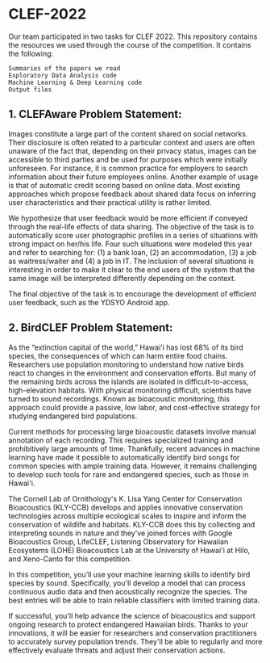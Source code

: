 # CLEF-2022
Our team participated in two tasks for CLEF 2022. This repository contains the resources we used through the course of the competition. It contains the following:

    Summaries of the papers we read
    Exploratory Data Analysis code
    Machine Learning & Deep Learning code
    Output files


## 1. CLEFAware Problem Statement:
Images constitute a large part of the content shared on social networks. Their disclosure is often related to a particular context and users are often unaware of the fact that, depending on their privacy status, images can be accessible to third parties and be used for purposes which were initially unforeseen. For instance, it is common practice for employers to search information about their future employees online. Another example of usage is that of automatic credit scoring based on online data. Most existing approaches which propose feedback about shared data focus on inferring user characteristics and their practical utility is rather limited.

We hypothesize that user feedback would be more efficient if conveyed through the real-life effects of data sharing. The objective of the task is to automatically score user photographic profiles in a series of situations with strong impact on her/his life. Four such situations were modeled this year and refer to searching for: (1) a bank loan, (2) an accommodation, (3) a job as waitress/waiter and (4) a job in IT. The inclusion of several situations is interesting in order to make it clear to the end users of the system that the same image will be interpreted differently depending on the context.

The final objective of the task is to encourage the development of efficient user feedback, such as the YDSYO Android app. 





## 2. BirdCLEF Problem Statement:
As the “extinction capital of the world,” Hawai'i has lost 68% of its bird species, the consequences of which can harm entire food chains. Researchers use population monitoring to understand how native birds react to changes in the environment and conservation efforts. But many of the remaining birds across the islands are isolated in difficult-to-access, high-elevation habitats. With physical monitoring difficult, scientists have turned to sound recordings. Known as bioacoustic monitoring, this approach could provide a passive, low labor, and cost-effective strategy for studying endangered bird populations.

Current methods for processing large bioacoustic datasets involve manual annotation of each recording. This requires specialized training and prohibitively large amounts of time. Thankfully, recent advances in machine learning have made it possible to automatically identify bird songs for common species with ample training data. However, it remains challenging to develop such tools for rare and endangered species, such as those in Hawai'i.

The Cornell Lab of Ornithology's K. Lisa Yang Center for Conservation Bioacoustics (KLY-CCB) develops and applies innovative conservation technologies across multiple ecological scales to inspire and inform the conservation of wildlife and habitats. KLY-CCB does this by collecting and interpreting sounds in nature and they've joined forces with Google Bioacoustics Group, LifeCLEF, Listening Observatory for Hawaiian Ecosystems (LOHE) Bioacoustics Lab at the University of Hawai'i at Hilo, and Xeno-Canto for this competition.

In this competition, you’ll use your machine learning skills to identify bird species by sound. Specifically, you'll develop a model that can process continuous audio data and then acoustically recognize the species. The best entries will be able to train reliable classifiers with limited training data.

If successful, you'll help advance the science of bioacoustics and support ongoing research to protect endangered Hawaiian birds. Thanks to your innovations, it will be easier for researchers and conservation practitioners to accurately survey population trends. They'll be able to regularly and more effectively evaluate threats and adjust their conservation actions.
